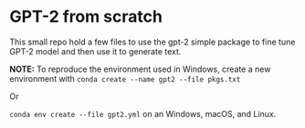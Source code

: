 # GPT-2 from scratch

This small repo hold a few files to use the gpt-2 simple package to fine tune GPT-2 model and then use it to generate text.


**NOTE:** To reproduce the environment used in Windows, create a new environment with
``conda create --name gpt2 --file pkgs.txt``

Or

``conda env create --file gpt2.yml`` on an Windows, macOS, and Linux.
